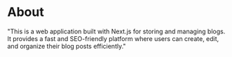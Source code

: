 # About
"This is a web application built with Next.js for storing and managing blogs. It provides a fast and SEO-friendly platform where users can create, edit, and organize their blog posts efficiently."


